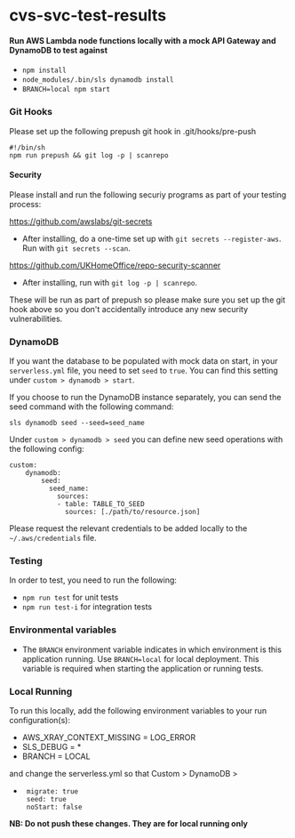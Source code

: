 # cvs-svc-test-results

#### Run AWS Lambda node functions locally with a mock API Gateway and DynamoDB to test against
- `npm install`
- `node_modules/.bin/sls dynamodb install`
- `BRANCH=local npm start`

### Git Hooks

Please set up the following prepush git hook in .git/hooks/pre-push

```
#!/bin/sh
npm run prepush && git log -p | scanrepo

```

#### Security

Please install and run the following securiy programs as part of your testing process:

https://github.com/awslabs/git-secrets

- After installing, do a one-time set up with `git secrets --register-aws`. Run with `git secrets --scan`.

https://github.com/UKHomeOffice/repo-security-scanner

- After installing, run with `git log -p | scanrepo`.

These will be run as part of prepush so please make sure you set up the git hook above so you don't accidentally introduce any new security vulnerabilities.

### DynamoDB
If you want the database to be populated with mock data on start, in your `serverless.yml` file, you need to set `seed` to `true`. You can find this setting under `custom > dynamodb > start`.

If you choose to run the DynamoDB instance separately, you can send the seed command with the following command:

```sls dynamodb seed --seed=seed_name```

Under `custom > dynamodb > seed` you can define new seed operations with the following config:
```
custom:
    dynamodb:
        seed:
          seed_name:
            sources:
            - table: TABLE_TO_SEED
              sources: [./path/to/resource.json]
```

Please request the relevant credentials to be added locally to the `~/.aws/credentials` file.


### Testing
In order to test, you need to run the following:
- `npm run test` for unit tests
- `npm run test-i` for integration tests


### Environmental variables

- The `BRANCH` environment variable indicates in which environment is this application running. Use `BRANCH=local` for local deployment. This variable is required when starting the application or running tests.

### Local Running

To run this locally, add the following environment variables to your run configuration(s):
* AWS_XRAY_CONTEXT_MISSING = LOG_ERROR
* SLS_DEBUG = *
* BRANCH = LOCAL

and change the serverless.yml so that Custom > DynamoDB >
*      migrate: true
       seed: true
       noStart: false

**NB: Do not push these changes. They are for local running only**
